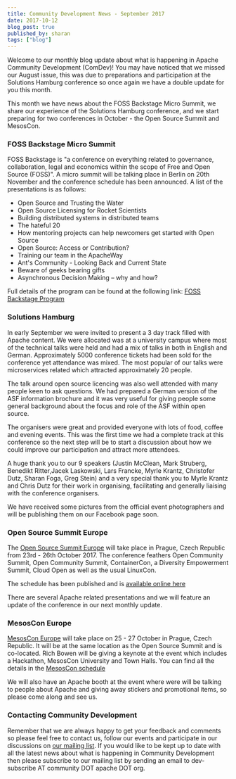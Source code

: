 ```yaml
---
title: Community Development News - September 2017
date: 2017-10-12
blog_post: true
published_by: sharan
tags: ["blog"]
---
```


Welcome to our monthly blog update about what is happening in Apache Community Development (ComDev)! You may have
noticed that we missed our August issue, this was due to preparations and participation at the Solutions Hamburg
conference so once again we have a double update for you this month.

This month we have news about the FOSS Backstage Micro Summit, we share our experience of the Solutions Hamburg
conference, and we start preparing for two conferences in October - the Open Source Summit and MesosCon.

### FOSS Backstage Micro Summit

FOSS Backstage is "a conference on everything related to governance, collaboration, legal and economics within the scope
of Free and Open Source (FOSS)". A micro summit will be talking place in Berlin on 20th November and the conference
schedule has been announced. A list of the presentations is as follows:

* Open Source and Trusting the Water
* Open Source Licensing for Rocket Scientists
* Building distributed systems in distributed teams
* The hateful 20
* How mentoring projects can help newcomers get started with Open Source
* Open Source: Access or Contribution?
* Training our team in the ApacheWay
* Ant's Community - Looking Back and Current State
* Beware of geeks bearing gifts
* Asynchronous Decision Making – why and how?

Full details of the program can be found at the following link:
[FOSS Backstage Program](https://berlinbuzzwords.de/17/news/foss-backstage-micro-summit-program-online-now)

### Solutions Hamburg

In early September we were invited to present a 3 day track filled with Apache content. We were allocated was at a
university campus where most of the technical talks were held and had a mix of talks in both in English and German.
Approximately 5000 conference tickets had been sold for the conference yet attendance was mixed. The most popular of our
talks were microservices related which attracted approximately 20 people.

The talk around open source licencing was also well attended with many people keen to ask questions. We had prepared a
German version of the ASF information brochure and it was very useful for giving people some general background about
the focus and role of the ASF within open source.

The organisers were great and provided everyone with lots of food, coffee and evening events. This was the first time we
had a complete track at this conference so the next step will be to start a discussion about how we could improve our
participation and attract more attendees.

A huge thank you to our 9 speakers (Justin McClean, Mark Struberg, Benedikt Ritter,Jacek Laskowski, Lars Francke, Myrle
Krantz, Christofer Dutz, Sharan Foga, Greg Stein) and a very special thank you to Myrle Krantz and Chris Dutz for their
work in organising, facilitating and generally liaising with the conference organisers.

We have received some pictures from the official event photographers and will be publishing them on our Facebook page
soon.

### Open Source Summit Europe

The [Open Source Summit Europe](http://events.linuxfoundation.org/events/open-source-summit-europe) will take place in
Prague, Czech Republic from 23rd - 26th October 2017. The conference feathers Open Community Summit, Open Community
Summit, ContainerCon, a Diversity Empowerment Summit, Cloud Open as well as the usual LinuxCon.

The schedule has been published and is [available online here](http://events.linuxfoundation.org/events/open-source-summit-europe/program/schedule)

There are several Apache related presentations and we will feature an update of the conference in our next monthly update.

### MesosCon Europe

[MesosCon Europe](http://events.linuxfoundation.org/events/mesoscon-europe) will take place on 25 - 27 October in
Prague, Czech Republic. It will be at the same location as the Open Source Summit and is co-located. Rich Bowen will be
giving a keynote at the event which includes a Hackathon, MesosCon University and Town Halls. You can find all the
details in the [MesosCon schedule](http://events.linuxfoundation.org/events/mesoscon-europe/program/schedule)

We will also have an Apache booth at the event where were will be talking to people about Apache and giving away
stickers and promotional items, so please come along and see us.

### Contacting Community Development

Remember that we are always happy to get your feedback and comments so please feel free to contact us, follow our events
and participate in our discussions on [our mailing list](https://s.apache.org/qdrd). If you would like to be kept up to
date with all the latest news about what is happening in Community Development then please subscribe to our mailing list
by sending an email to dev-subscribe AT community DOT apache DOT org.
